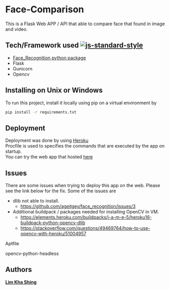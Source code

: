 # Face-Comparison

This is a Flask Web APP / API that able to compare face that found in image and video.


## Tech/Framework used [![js-standard-style](https://img.shields.io/badge/code%20style-standard-brightgreen.svg?style=flat)](https://github.com/feross/standard)
* [Face_Recognition python package](https://github.com/ageitgey/face_recognition) 
* Flask
* Gunicorn
* Opencv


## Installing on Unix or Windows
To run this project, install it locally using pip on a virtual environment by 
```sh
pip install -r requirements.txt
```


## Deployment
Deployment was done by using [Heroku](https://www.heroku.com/)  
Procfile is used to specifies the commands that are executed by the app on startup.  
You can try the web app that hosted [here](https://cardzone-face-matching.herokuapp.com/)


## Issues
There are some issues when trying to deploy this app on the web. Please see the link below for the fix. Some of the issues are
* dlib not able to install.
  * https://github.com/ageitgey/face_recognition/issues/3
* Additional buildpack / packages needed for installing OpenCV in VM.
  * https://elements.heroku.com/buildpacks/j-a-m-e-5/heroku16-buildpack-python-opencv-dlib
  * https://stackoverflow.com/questions/49469764/how-to-use-opencv-with-heroku/51004957

Aptfile

opencv-python-headless

## Authors
[**Lim Kha Shing**](https://www.linkedin.com/in/lim-kha-shing-836a24120/)
